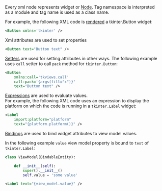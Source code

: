 Every xml node represents widget or [Node](Rendering#Node).
Tag namespace is interpreted as a module and tag name is used as a class name.

For example, the following XML code is [rendered](Rendering) a tkinter.Button widget:
```xml
<Button xmlns='tkinter' />
```

Xml attributes are used to set properties
```xml
<Button text="Button text" />
```

[Setters](Setters) are used for setting attributes in other ways.
The following example uses `call` setter to call `pack` method for `tkinter.Button`:
```xml
<Button
    xmlns:call='tkviews.call'
    call:pack='{args(fill="x")}'
    text="Button text" />
```

[Expressions](Expressions) are used to evaluate values.  
For example, the following XML code uses an expression to display the platform on which the code is running in a `tkinter.Label` widget:
```xml
<Label
    import:platform="platform"
    text="{platform.platform()}" />
```

[Bindings](Binding) are used to bind widget attributes to view model values.

In the following example `value` view model property is bound to `text` of `tkinter.Label`:
```python
class ViewModel(BindableEntity):

    def __init__(self):
        super().__init__()
        self.value = 'some value'
```
```xml
<Label text="{view_model.value}" />
```
